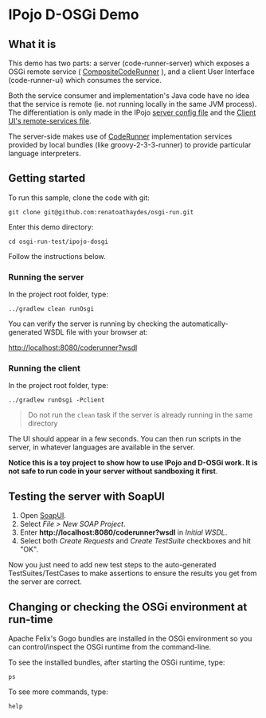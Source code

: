 # IPojo D-OSGi Demo

## What it is

This demo has two parts: a server (code-runner-server) which exposes a OSGi remote service
( [CompositeCodeRunner](code-runner-api/src/main/java/ipojo/example/code/CompositeCodeRunner.java) ),
 and a client User Interface (code-runner-ui) which consumes the service.

Both the service consumer and implementation's Java code have no idea that the service is remote (ie.
not running locally in the same JVM process). The differentiation is only made in the IPojo
[server config file](code-runner-server/src/main/resources/metadata.xml) and the
[Client UI's remote-services file](code-runner-ui/src/main/resources/OSGI-INF/remote-service/remote-services.xml).

The server-side makes use of [CodeRunner](code-runner-api/src/main/java/ipojo/example/code/CodeRunner.java)
implementation services provided by local bundles (like groovy-2-3-3-runner) to provide particular language
interpreters.

## Getting started

To run this sample, clone the code with git:

```
git clone git@github.com:renatoathaydes/osgi-run.git
```

Enter this demo directory:

```
cd osgi-run-test/ipojo-dosgi
```

Follow the instructions below.

### Running the server

In the project root folder, type:

`../gradlew clean runOsgi`

You can verify the server is running by checking the automatically-generated WSDL file with your browser at:

[http://localhost:8080/coderunner?wsdl](http://localhost:8080/coderunner?wsdl)

### Running the client

In the project root folder, type:

`../gradlew runOsgi -Pclient`

> Do not run the `clean` task if the server is already running in the same directory

The UI should appear in a few seconds. You can then run scripts in the server, in whatever languages are available
in the server.

**Notice this is a toy project to show how to use IPojo and D-OSGi work. It is not safe to run code in your server
without sandboxing it first**.

## Testing the server with SoapUI

1. Open [SoapUI](http://soapui.org/downloads).
2. Select *File > New SOAP Project*.
3. Enter **http://localhost:8080/coderunner?wsdl** in *Initial WSDL*.
4. Select both *Create Requests* and *Create TestSuite* checkboxes and hit "OK".

Now you just need to add new test steps to the auto-generated TestSuites/TestCases to make assertions
to ensure the results you get from the server are correct.

## Changing or checking the OSGi environment at run-time

Apache Felix's Gogo bundles are installed in the OSGi environment so you can control/inspect the OSGi
runtime from the command-line.

To see the installed bundles, after starting the OSGi runtime, type:

``ps``

To see more commands, type:

``help``
